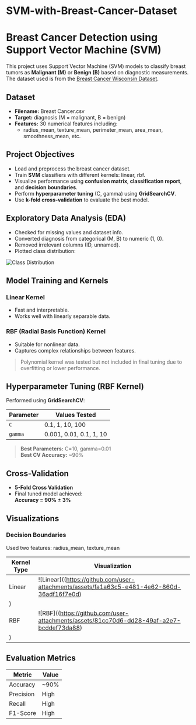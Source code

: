 # SVM-with-Breast-Cancer-Dataset

#  Breast Cancer Detection using Support Vector Machine (SVM)

This project uses Support Vector Machine (SVM) models to classify breast tumors as **Malignant (M)** or **Benign (B)** based on diagnostic measurements. The dataset used is from the [Breast Cancer Wisconsin Dataset](https://archive.ics.uci.edu/ml/datasets/Breast+Cancer+Wisconsin+(Diagnostic)).


##  Dataset

- **Filename:** Breast Cancer.csv
- **Target:** diagnosis (M = malignant, B = benign)
- **Features:** 30 numerical features including:
  - radius_mean, texture_mean, perimeter_mean, area_mean, smoothness_mean, etc.


## Project Objectives

- Load and preprocess the breast cancer dataset.
- Train **SVM** classifiers with different kernels: linear, rbf.
- Visualize performance using **confusion matrix**, **classification report**, and **decision boundaries**.
- Perform **hyperparameter tuning** (C, gamma) using **GridSearchCV**.
- Use **k-fold cross-validation** to evaluate the best model.


##  Exploratory Data Analysis (EDA)

- Checked for missing values and dataset info.
- Converted diagnosis from categorical (M, B) to numeric (1, 0).
- Removed irrelevant columns (ID, unnamed).
- Plotted class distribution:

![Class Distribution]((https://github.com/user-attachments/assets/5eb4743a-187c-47a3-879c-02b01e345412))

##  Model Training and Kernels

###  Linear Kernel

- Fast and interpretable.
- Works well with linearly separable data.

###  RBF (Radial Basis Function) Kernel

- Suitable for nonlinear data.
- Captures complex relationships between features.

>  Polynomial kernel was tested but not included in final tuning due to overfitting or lower performance.


##  Hyperparameter Tuning (RBF Kernel)

Performed using **GridSearchCV**:

| Parameter | Values Tested                  |
|-----------|--------------------------------|
| `C`       | 0.1, 1, 10, 100                |
| `gamma`   | 0.001, 0.01, 0.1, 1, 10         |

> **Best Parameters:** C=10, gamma=0.01  
> **Best CV Accuracy:** ~90%


##  Cross-Validation

- **5-Fold Cross Validation**
- Final tuned model achieved:  
  **Accuracy = 90% ± 3%**


##  Visualizations

###  Decision Boundaries

Used two features: radius_mean, texture_mean

| Kernel Type | Visualization |
|-------------|---------------|
| Linear      | ![Linear]((https://github.com/user-attachments/assets/fa1a63c5-e481-4e62-860d-36adf16f7e0d)
) |
| RBF         | ![RBF]((https://github.com/user-attachments/assets/81cc70d6-dd28-49af-a2e7-bcddef73da88)
)       |


##  Evaluation Metrics

| Metric        | Value |
|---------------|--------|
| Accuracy      | ~90%   |
| Precision     | High   |
| Recall        | High   |
| F1-Score      | High   |
